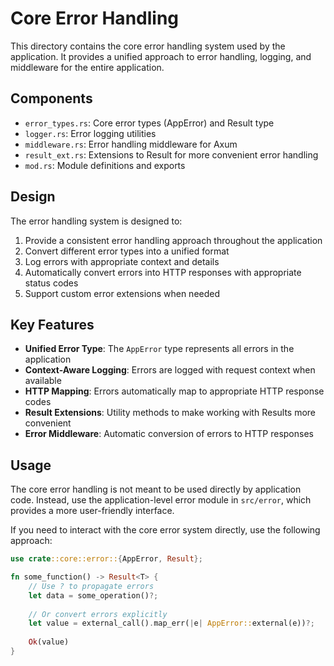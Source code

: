 # Core Error Handling

This directory contains the core error handling system used by the application. It provides a unified approach to error handling, logging, and middleware for the entire application.

## Components

- `error_types.rs`: Core error types (AppError) and Result type
- `logger.rs`: Error logging utilities 
- `middleware.rs`: Error handling middleware for Axum
- `result_ext.rs`: Extensions to Result for more convenient error handling
- `mod.rs`: Module definitions and exports

## Design

The error handling system is designed to:

1. Provide a consistent error handling approach throughout the application
2. Convert different error types into a unified format
3. Log errors with appropriate context and details
4. Automatically convert errors into HTTP responses with appropriate status codes
5. Support custom error extensions when needed

## Key Features

- **Unified Error Type**: The `AppError` type represents all errors in the application
- **Context-Aware Logging**: Errors are logged with request context when available
- **HTTP Mapping**: Errors automatically map to appropriate HTTP response codes
- **Result Extensions**: Utility methods to make working with Results more convenient
- **Error Middleware**: Automatic conversion of errors to HTTP responses

## Usage

The core error handling is not meant to be used directly by application code. Instead, use the application-level error module in `src/error`, which provides a more user-friendly interface.

If you need to interact with the core error system directly, use the following approach:

```rust
use crate::core::error::{AppError, Result};

fn some_function() -> Result<T> {
    // Use ? to propagate errors
    let data = some_operation()?;
    
    // Or convert errors explicitly
    let value = external_call().map_err(|e| AppError::external(e))?;
    
    Ok(value)
} 